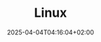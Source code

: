 ---
weight: 999
title: "Linux"
description: "[Applications](./linux/applications) • [CodingAndDebug](./linux/codinganddebug) • [Desktop](./linux/desktop) • [FilesystemsAndStorage](./linux/filesystemsandstorage) • [Firewalls](./linux/firewalls) • [Kernel](./linux/kernel) • [Misc](./linux/misc) • [Multimedia](./linux/multimedia) • [Network](./linux/network) • [Packages](./linux/packages) • [Security](./linux/security)"
icon: "article"
date: "2025-04-04T04:16:04+02:00"
lastmod: "2025-04-04T04:16:04+02:00"
toc: true
---